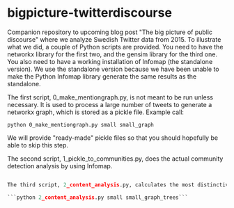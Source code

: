 # bigpicture-twitterdiscourse
Companion repository to upcoming blog post "The big picture of public discourse" where we analyze Swedish Twitter data from 2015.
To illustrate what we did, a couple of Python scripts are provided. You need to have the networkx library for the first two, and the gensim library for the third one.
You also need to have a working installation of Infomap (the standalone version). We use the standalone version because we have been unable to make the Python Infomap library generate the same results as the standalone.

The first script, 0_make_mentiongraph.py, is not meant to be run unless necessary. It is used to process a large number of tweets to generate a networkx graph, which is stored as a pickle file.
Example call:

```python 0_make_mentiongraph.py small small_graph```

We will provide "ready-made" pickle files so that you should hopefully be able to skip this step.

The second script, 1_pickle_to_communities.py, does the actual community detection analysis by using Infomap. 

```python 1_pickle_to_communities.py small_graph

The third script, 2_content_analysis.py, calculates the most distinctive words for each of the largest communities (using TF-IDF) and gives some information on each cluster.

```python 2_content_analysis.py small small_graph_trees```
